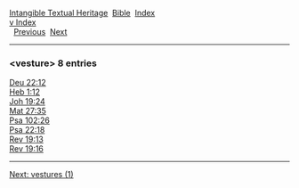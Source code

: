 [Intangible Textual Heritage](../../index)  [Bible](../index) 
[Index](index)   
[v Index](_v_)  
  [Previous](c12105)  [Next](c12107) 

------------------------------------------------------------------------

### &lt;vesture&gt; 8 entries

[Deu 22:12](../kjv/deu022.htm#012)  
[Heb 1:12](../kjv/heb001.htm#012)  
[Joh 19:24](../kjv/joh019.htm#024)  
[Mat 27:35](../kjv/mat027.htm#035)  
[Psa 102:26](../kjv/psa102.htm#026)  
[Psa 22:18](../kjv/psa022.htm#018)  
[Rev 19:13](../kjv/rev019.htm#013)  
[Rev 19:16](../kjv/rev019.htm#016)  

------------------------------------------------------------------------

[Next: vestures (1)](c12107)
